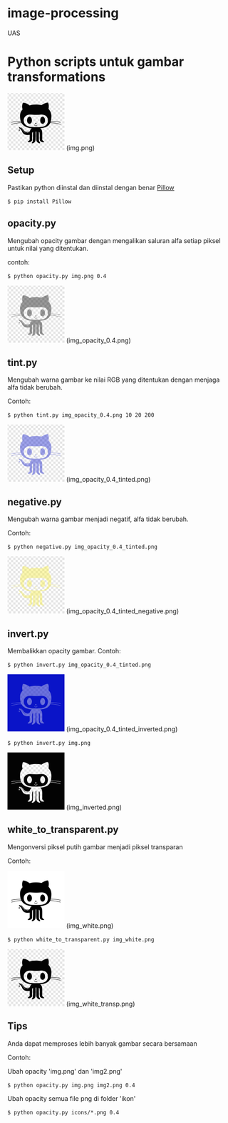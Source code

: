 # image-processing
UAS
# Python scripts untuk gambar transformations

![img.png](example-imgs/img.png) (img.png)

## Setup
Pastikan python diinstal dan diinstal dengan benar [Pillow](https://pillow.readthedocs.io/)

    $ pip install Pillow

## opacity.py
Mengubah opacity gambar dengan mengalikan saluran alfa setiap piksel untuk nilai yang ditentukan.

contoh:

    $ python opacity.py img.png 0.4

![img_opacity_0.4.png](example-imgs/img_opacity_0.4.png) (img_opacity_0.4.png)

## tint.py
Mengubah warna gambar ke nilai RGB yang ditentukan dengan menjaga alfa tidak berubah.

Contoh:

    $ python tint.py img_opacity_0.4.png 10 20 200

![img_opacity_0.4_tinted.png](example-imgs/img_opacity_0.4_tinted.png) (img_opacity_0.4_tinted.png)

## negative.py
Mengubah warna gambar menjadi negatif, alfa tidak berubah.

Contoh:

    $ python negative.py img_opacity_0.4_tinted.png

![img_opacity_0.4_tinted_negative.png](example-imgs/img_opacity_0.4_tinted_negative.png) (img_opacity_0.4_tinted_negative.png)

## invert.py
Membalikkan opacity gambar.
Contoh:

    $ python invert.py img_opacity_0.4_tinted.png

![img_opacity_0.4_tinted_inverted.png](example-imgs/img_opacity_0.4_tinted_inverted.png) (img_opacity_0.4_tinted_inverted.png)

    $ python invert.py img.png

![img_inverted.png](example-imgs/img_inverted.png) (img_inverted.png)

## white_to_transparent.py
Mengonversi piksel putih gambar menjadi piksel transparan

Contoh:

![img_white.png](example-imgs/img_white.png) (img_white.png)

    $ python white_to_transparent.py img_white.png

![img_white_transp.png](example-imgs/img_white_transp.png) (img_white_transp.png)

## Tips
Anda dapat memproses lebih banyak gambar secara bersamaan

Contoh:

Ubah opacity 'img.png' dan 'img2.png'

    $ python opacity.py img.png img2.png 0.4

Ubah opacity semua file png di folder 'ikon'

    $ python opacity.py icons/*.png 0.4
